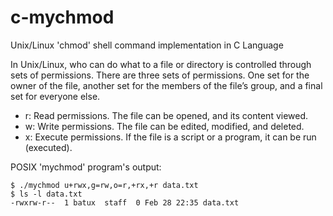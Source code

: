 # c-mychmod
Unix/Linux  'chmod'  shell command implementation in C Language

In Unix/Linux, who can do what to a file or directory is controlled through sets of permissions. There are three sets of permissions. 
One set for the owner of the file, another set for the members of the file’s group, and a final set for everyone else. 

- r: Read permissions. The file can be opened, and its content viewed.
- w: Write permissions. The file can be edited, modified, and deleted.
- x: Execute permissions. If the file is a script or a program, it can be run (executed).

POSIX 'mychmod' program's output:

```console
$ ./mychmod u+rwx,g=rw,o=r,+rx,+r data.txt 
$ ls -l data.txt 
-rwxrw-r--  1 batux  staff  0 Feb 28 22:35 data.txt
```

